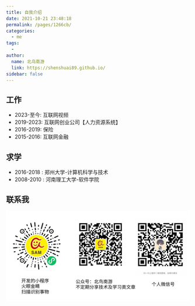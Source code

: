 ```yaml
---
title: 自我介绍
date: 2021-10-21 23:48:18
permalink: /pages/1266cb/
categories:
  - me
tags:
  - 
author: 
  name: 北鸟南游
  link: https://shenshuai89.github.io/
sidebar: false
---
```


## 工作
- 2023-至今: 互联网视频
- 2019-2023: 互联网创业公司【人力资源系统】
- 2016-2019: 保险
- 2015-2016: 互联网金融



## 求学
- 2016-2018 : 郑州大学-计算机科学与技术 
- 2008-2010 : 河南理工大学-软件学院


## 联系我
![我的信息](/assets/images/myinfo.jpeg)